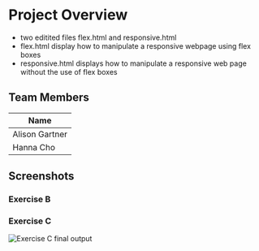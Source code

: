 # Project Overview
- two editited files flex.html and responsive.html
- flex.html display how to manipulate a responsive webpage using flex boxes
- responsive.html displays how to manipulate a responsive web page without the use of flex boxes
## Team Members
|    Name       |
|---------------|
| Alison Gartner|
| Hanna Cho     |
## Screenshots

### Exercise B 

### Exercise C
![Exercise C final output](./ExerciseC.gif)